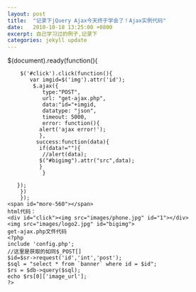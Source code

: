 ```yaml
---
layout: post
title:  "记录下jQuery Ajax今天终于学会了！Ajax实例代码"
date:   2010-10-18 13:25:00 +0800
excerpt: 自己学习过的例子,记录下
categories: jekyll update
---   
```

<!--markdown-->       $(document).ready(function(){
        $('#click').click(function(){
           var imgid=$('img').attr('id');
            $.ajax({
               type:"POST",
               url: "get-ajax.php",
               data:"id="+imgid,
               datatype: "json",
               timeout: 5000,
               error: function(){
              alert('ajax error!');
              },
             success:function(data){
              if(data!=""){
               //alert(data);
              $("#bigimg").attr("src",data);
              }
               }
            
       });       
        })
        });
    <span id="more-560"></span>
    html代码：
    <div id="click"><img src="images/phone.jpg" id="1"></div>
    <img src="images/logo2.jpg" id="bigimg">
    get-ajax.php文件代码
    <?php
    include 'config.php';
    //这里是获取的如同$_POST[]
    $id=$sr->request('id','int','post');
    $sql = "select * from `banner` where id = $id";
    $rs = $db->query($sql);
    echo $rs[0]['image_url'];
    ?>
